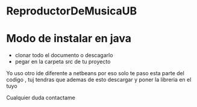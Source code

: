 # ReproductorDeMusicaUB

<h1>Modo de instalar en java</h1>

<ul>
<li>clonar todo el documento o descagarlo</li>
<li>pegar en la carpeta src de tu proyecto</li>
</ul>
<p>Yo uso otro ide diferente a netbeans por eso solo te paso esta parte del codigo , tuj tendras que ademas de esto descargar y poner la libreria en el tuyo </p>
<p>Cualquier duda contactame</p>
